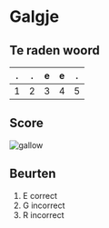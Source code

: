 # Galgje

## Te raden woord

|.|.|e|e|.|
|-|-|-|-|-|
|1|2|3|4|5|

## Score
![gallow](./images/3.png)

## Beurten

1. E correct
2. G incorrect
3. R incorrect
